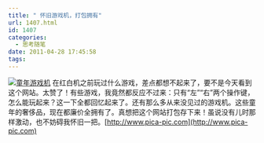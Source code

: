 ```yaml
---
title: " 怀旧游戏机，打包拥有"
url: 1407.html
id: 1407
categories:
  - 思考随笔
date: 2011-04-28 17:45:58
tags:
---
```


[![](../../../images/2011/04/snap03903.png "童年游戏机")](http://www.pica-pic.com) 在红白机之前玩过什么游戏，差点都想不起来了，要不是今天看到这个网站。太赞了！有些游戏，我竟然都反应不过来：只有“左”“右”两个操作键，怎么能玩起来？这一下全都回忆起来了。还有那么多从来没见过的游戏机。这些童年的奢侈品，现在都廉价全拥有了。真想把这个网站打包存下来！虽说没有儿时那样激动，也不妨碍我怀旧一把。[http://www.pica-pic.com](http://www.pica-pic.com)
